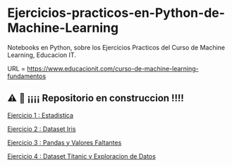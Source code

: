 # Ejercicios-practicos-en-Python-de-Machine-Learning

Notebooks en Python, sobre los Ejercicios Practicos del Curso de Machine Learning, Educacion IT.


URL = https://www.educacionit.com/curso-de-machine-learning-fundamentos

## ⚠️ 🚧 ¡¡¡¡ Repositorio en construccion !!!!


[Ejercicio 1 : Estadistica](https://github.com/GermanPLS/Ejercicios-practicos-en-Python-de-Machine-Learning/blob/81eaa1c6fc90c2b05b7c89546a1844760bc7763c/Estadistica%20-%20Probabilidad/Ejercicio%201%20-%20Estadistica.ipynb)

[Ejercicio 2 : Dataset Iris](https://github.com/GermanPLS/Ejercicios-practicos-en-Python-de-Machine-Learning/blob/bb453726dcf994af874e749b87f3255f2e98073b/Dataset%20Iris/Ejercicio%202%20-%20Iris.ipynb)

[Ejercicio 3 : Pandas y Valores Faltantes](https://github.com/GermanPLS/Ejercicios-practicos-en-Python-de-Machine-Learning/blob/5ae317dd118af2b764d50f355de0c899b4f1bef8/Pandas%20y%20Valores%20Faltandes/Ejercicio%203%20-%20Pandas_y_Valores_Faltandes.ipynb)


[Ejercicio 4 : Dataset Titanic y Exploracion de Datos](https://github.com/GermanPLS/Ejercicios-practicos-en-Python-de-Machine-Learning/blob/c2a9943f01e3b2d3301c4a81334882a3f183a33e/dataset%20titanic/Titanic_Exploraci%C3%B3n_de_datos.ipynb)
